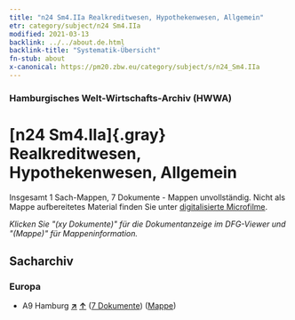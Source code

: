 ```yaml
---
title: "n24 Sm4.IIa Realkreditwesen, Hypothekenwesen, Allgemein"
etr: category/subject/n24 Sm4.IIa
modified: 2021-03-13
backlink: ../../about.de.html
backlink-title: "Systematik-Übersicht"
fn-stub: about
x-canonical: https://pm20.zbw.eu/category/subject/s/n24_Sm4.IIa
---
```


### Hamburgisches Welt-Wirtschafts-Archiv (HWWA)
# [n24 Sm4.IIa]{.gray}&#8201; Realkreditwesen, Hypothekenwesen, Allgemein&#160; 




Insgesamt 1 Sach-Mappen, 7 Dokumente - Mappen unvollständig.
Nicht als Mappe aufbereitetes Material finden Sie unter [digitalisierte Microfilme](/film/h1_sh.de.html).

_Klicken Sie "(xy Dokumente)" für die Dokumentanzeige im DFG-Viewer und "(Mappe)" für Mappeninformation._

## Sacharchiv




### Europa

- A9 Hamburg [**&nearr;**](../../../geo/i/140905/about.de.html "Hamburg (alle Mappen)") [**&uarr;**](../../../geo/about.de.html#A9 "Ländersystematik") (<a href="https://pm20.zbw.eu/dfgview/sh/140905,145345" title="über: Hamburg : Realkreditwesen, Hypothekenwesen, Allgemein" target="_blank">7 Dokumente</a>) ([Mappe](../../../../folder/sh/1409xx/140905/1453xx/145345/about.de.html))


